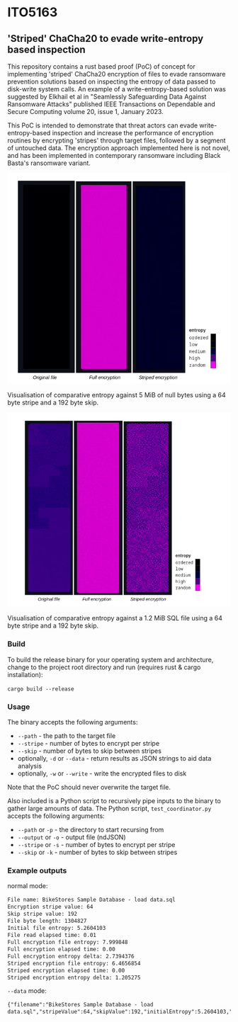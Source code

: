 # ITO5163 

## 'Striped' ChaCha20 to evade write-entropy based inspection

This repository contains a rust based proof (PoC) of concept for implementing 'striped' ChaCha20 encryption of files to evade ransomware prevention solutions based on inspecting the entropy of data passed to disk-write system calls. An example of a write-entropy-based solution was suggested by Elkhail et al in "Seamlessly Safeguarding Data Against Ransomware Attacks" published IEEE Transactions on Dependable and Secure Computing volume 20, issue 1, January 2023. 

This PoC is intended to demonstrate that threat actors can evade write-entropy-based inspection and increase the performance of encryption routines by encrypting 'stripes' through target files, followed by a segment of untouched data. The encryption approach implemented here is not novel, and has been implemented in contemporary ransomware including Black Basta's ransomware variant.  

![image](assets/flatfile_results.png)

Visualisation of comparative entropy against 5 MiB of null bytes using a 64 byte stripe and a 192 byte skip.

![image](assets/sql_results.png)

Visualisation of comparative entropy against a 1.2 MiB SQL file using a 64 byte stripe and a 192 byte skip.

### Build

To build the release binary for your operating system and architecture, change to the project root directory and run (requires rust & cargo installation):

```cargo build --release```

### Usage

The binary accepts the following arguments:
- `--path` - the path to the target file
- `--stripe` - number of bytes to encrypt per stripe
- `--skip` - number of bytes to skip between stripes
- optionally, `-d` or `--data` - return results as JSON strings to aid data analysis
- optionally, `-w` or `--write` - write the encrypted files to disk

Note that the PoC should never overwrite the target file.

Also included is a Python script to recursively pipe inputs to the binary to gather large amounts of data. The Python script, `test_coordinator.py` accepts the following arguments:
- `--path` or `-p` - the directory to start recursing from
- `--output` or `-o` - output file (ndJSON)
- `--stripe` or `-s` - number of bytes to encrypt per stripe
- `--skip` or `-k` - number of bytes to skip between stripes

### Example outputs

normal mode:

``` 
File name: BikeStores Sample Database - load data.sql
Encryption stripe value: 64
Skip stripe value: 192
File byte length: 1304827
Initial file entropy: 5.2604103
File read elapsed time: 0.01
Full encryption file entropy: 7.999848
Full encryption elapsed time: 0.00
Full encryption entropy delta: 2.7394376
Striped encryption file entropy: 6.4656854
Striped encryption elapsed time: 0.00
Striped encryption entropy delta: 1.205275
```

`--data` mode:

```
{"filename":"BikeStores Sample Database - load data.sql","stripeValue":64,"skipValue":192,"initialEntropy":5.2604103,"readTime":0.013000803,"fullEncryptionEntropy":7.999848,"fullEncryptionTime":0.001004607,"fullEncryptionEntropyDelta":2.7394376,"stripedEncryptionEntropy":6.4656854,"stripedEncryptionTime":0.001010683,"stripedEncrptionEntropyDelta":1.205275}
```